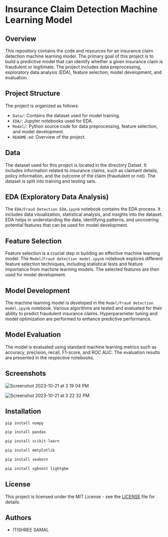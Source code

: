 # Insurance Claim Detection Machine Learning Model

## Overview

This repository contains the code and resources for an insurance claim detection machine learning model. The primary goal of this project is to build a predictive model that can identify whether a given insurance claim is fraudulent or legitimate. The project includes data preprocessing, exploratory data analysis (EDA), feature selection, model development, and evaluation.

## Project Structure

The project is organized as follows:

- `Data/`: Contains the dataset used for model training.
- `EDA/`: Jupyter notebooks used for EDA.
- `Model/`: Python source code for data preprocessing, feature selection, and model development.
- `README.md`: Overview of the project.

## Data

The dataset used for this project is located in the directory Datset. It includes information related to insurance claims, such as claimant details, policy information, and the outcome of the claim (fraudulent or not). The dataset is split into training and testing sets.

## EDA (Exploratory Data Analysis)

The `EDA/Fraud Detection EDA.ipynb` notebook contains the EDA process. It includes data visualization, statistical analysis, and insights into the dataset. EDA helps in understanding the data, identifying patterns, and uncovering potential features that can be used for model development.


## Feature Selection

Feature selection is a crucial step in building an effective machine learning model. The `Model/Fraud detection model.ipynb` notebook explores different feature selection techniques, including statistical tests and feature importance from machine learning models. The selected features are then used for model development.

## Model Development

The machine learning model is developed in the `Model/Fraud detection model.ipynb` notebook. Various algorithms are tested and evaluated for their ability to predict fraudulent insurance claims. Hyperparameter tuning and model optimization are performed to enhance predictive performance.

## Model Evaluation


The model is evaluated using standard machine learning metrics such as accuracy, precision, recall, F1-score, and ROC AUC. The evaluation results are presented in the respective notebooks.

## Screenshots

![Screenshot 2023-10-21 at 3 19 04 PM](https://github.com/Itishree12/Insurance-Fraud-Detection-/assets/121350293/bcc5a6cd-1099-46df-908c-e6049be5d377)

![Screenshot 2023-10-21 at 3 22 32 PM](https://github.com/Itishree12/Insurance-Fraud-Detection-/assets/121350293/ef5934d8-0a18-4ac8-95c9-e1c0cb38cfe0)


## Installation

```bash
pip install numpy 
```
```bash  
pip install pandas 
```
```bash  
pip install scikit-learn  
```
```bash  
pip install matplotlib  
```
```bash  
pip install seaborn  
```
```bash  
pip install xgboost lightgbm
```

## License

This project is licensed under the MIT License - see the [LICENSE](LICENSE) file for details.

## Authors

- ITISHREE SAMAL
